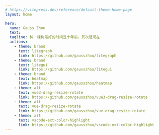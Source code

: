 ```yaml
---
# https://vitepress.dev/reference/default-theme-home-page
layout: home

hero:
  name: Gauss Zhou
  text: 
  tagline: 种一棵树最好的时间是十年前，其次是现在
  actions:
    - theme: brand
      text: litegraph
      link: https://github.com/gausszhou/litegraph
    - theme: brand
      text: litegui
      link: https://github.com/gausszhou/litegui
    - theme: brand
      text: heatmap
      link: https://github.com/gausszhou/heatmap
    - theme: alt
      text: vue3-drag-resize-rotate
      link: https://github.com/gausszhou/vue3-drag-resize-rotate
    - theme: alt
      text: vue-drag-resize-rotate
      link: https://github.com/gausszhou/vue-drag-resize-rotate
    - theme: alt
      text: vscode-ext-color-highlight
      link: https://github.com/gausszhou/vscode-ext-color-highlight
---
```


